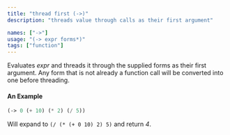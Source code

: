 ```yaml
---
title: "thread first (->)"
description: "threads value through calls as their first argument"

names: ["->"]
usage: "(-> expr forms*)"
tags: ["function"]
---
```


Evaluates _expr_ and threads it through the supplied forms as their first argument. Any form that is not already a function call will be converted into one before threading.

#### An Example

```scheme
(-> 0 (+ 10) (* 2) (/ 5))
```

Will expand to `(/ (* (+ 0 10) 2) 5)` and return _4_.
